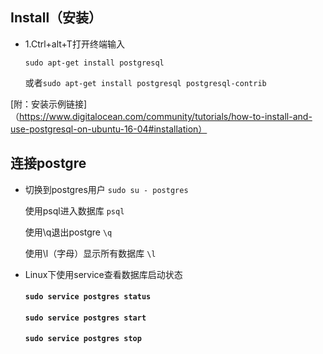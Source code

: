 ## Install（安装）
* 1.Ctrl+alt+T打开终端输入

  `sudo apt-get install postgresql` 
  
  或者`sudo apt-get install postgresql postgresql-contrib`
  
[附：安装示例链接]（https://www.digitalocean.com/community/tutorials/how-to-install-and-use-postgresql-on-ubuntu-16-04#installation） 

## 连接postgre

* 切换到postgres用户 `sudo su - postgres`

  使用psql进入数据库 `psql`
  
  使用\q退出postgre `\q`
  
  使用\l（字母）显示所有数据库 `\l`
  
* Linux下使用service查看数据库启动状态

  #### `sudo service postgres status` 
  
  ####  `sudo service postgres start` 
  
  ####  `sudo service postgres stop` 
